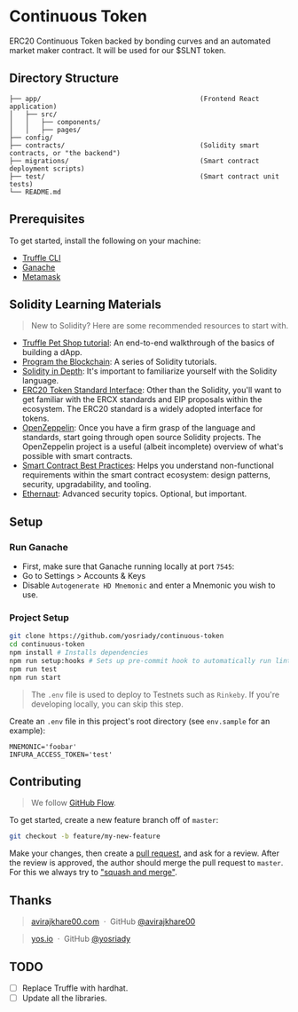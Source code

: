 # Continuous Token

ERC20 Continuous Token backed by bonding curves and an automated market maker contract. It will be used for our $SLNT token.

## Directory Structure

```
├── app/                                        (Frontend React application)
│   ├── src/
│   │   ├── components/
│   │   ├── pages/
├── config/
├── contracts/                                  (Solidity smart contracts, or "the backend")
├── migrations/                                 (Smart contract deployment scripts)
├── test/                                       (Smart contract unit tests)
└── README.md
```

## Prerequisites

To get started, install the following on your machine:

- [Truffle CLI](https://truffleframework.com/truffle)
- [Ganache](https://truffleframework.com/ganache)
- [Metamask](https://metamask.io/)

## Solidity Learning Materials

> New to Solidity? Here are some recommended resources to start with.

- [Truffle Pet Shop tutorial](https://truffleframework.com/tutorials/pet-shop): An end-to-end walkthrough of the basics of building a dApp.
- [Program the Blockchain](https://programtheblockchain.com/): A series of Solidity tutorials.
- [Solidity in Depth](http://solidity.readthedocs.io/en/v0.4.24/solidity-in-depth.html): It's important to familiarize yourself with the Solidity language.
- [ERC20 Token Standard Interface](https://theethereum.wiki/w/index.php/ERC20_Token_Standard#The_ERC20_Token_Standard_Interface): Other than the Solidity, you'll want to get familiar with the ERCX standards and EIP proposals within the ecosystem. The ERC20 standard is a widely adopted interface for tokens.
- [OpenZeppelin](https://github.com/OpenZeppelin/openzeppelin-solidity): Once you have a firm grasp of the language and standards, start going through open source Solidity projects. The OpenZeppelin project is a  useful (albeit incomplete) overview of what's possible with smart contracts.
- [Smart Contract Best Practices](https://consensys.github.io/smart-contract-best-practices/): Helps you understand non-functional requirements within the smart contract ecosystem: design patterns, security, upgradability, and tooling.
- [Ethernaut](https://ethernaut.zeppelin.solutions/): Advanced security topics. Optional, but important.

## Setup

### Run Ganache

- First, make sure that Ganache running locally at port `7545`:
- Go to Settings > Accounts & Keys
- Disable `Autogenerate HD Mnemonic` and enter a Mnemonic you wish to use.

### Project Setup

```bash
git clone https://github.com/yosriady/continuous-token
cd continuous-token
npm install # Installs dependencies
npm run setup:hooks # Sets up pre-commit hook to automatically run linters and unit tests
npm run test
npm run start
```

> The `.env` file is used to deploy to Testnets such as `Rinkeby`. If you're developing locally, you can skip this step.

Create an `.env` file in this project's root directory (see `env.sample` for an example):

```
MNEMONIC='foobar'
INFURA_ACCESS_TOKEN='test'
```

## Contributing

> We follow [GitHub Flow](https://guides.github.com/introduction/flow/).

To get started, create a new feature branch off of `master`:

```bash
git checkout -b feature/my-new-feature
```

Make your changes, then create a [pull request](https://github.com/lunatic-games-studio/continuous-token/pulls), and ask for a review. After the review is approved, the author should merge the pull request to `master`. For this we always try to ["squash and merge"](https://blog.github.com/2016-04-01-squash-your-commits/).

## Thanks

> [avirajkhare00.com](http://avirajkhare00.com) &nbsp;&middot;&nbsp;
> GitHub [@avirajkhare00](https://github.com/avirajkhare00)

> [yos.io](http://yos.io) &nbsp;&middot;&nbsp;
> GitHub [@yosriady](https://github.com/yosriady)


[MIT]: http://mit-license.org/

## TODO

 - [ ] Replace Truffle with hardhat.
 - [ ] Update all the libraries.
